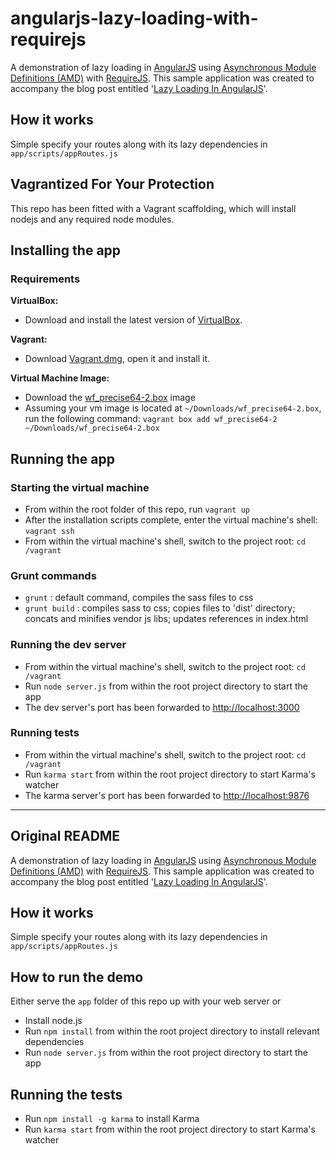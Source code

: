 angularjs-lazy-loading-with-requirejs
=====================================
A demonstration of lazy loading in [AngularJS](http://angularjs.org/) using [Asynchronous Module Definitions (AMD)](http://wiki.commonjs.org/wiki/Modules/AsynchronousDefinition) with [RequireJS](http://requirejs.org/).
This sample application was created to accompany the blog post entitled '[Lazy Loading In AngularJS](http://ify.io/lazy-loading-in-angularjs/)'.

## How it works
Simple specify your routes along with its lazy dependencies in `app/scripts/appRoutes.js` 

## Vagrantized For Your Protection
This repo has been fitted with a Vagrant scaffolding, which will install nodejs and any required node modules.

## Installing the app

### Requirements
**VirtualBox:**

* Download and install the latest version of [VirtualBox](https://www.virtualbox.org/wiki/Downloads).

**Vagrant:**

* Download [Vagrant.dmg](http://downloads.vagrantup.com/), open it and install it.

**Virtual Machine Image:**

* Download the [wf_precise64-2.box](https://wapt.webfilings.com/boxes.php?box=wf_precise64-2.box) image
* Assuming your vm image is located at `~/Downloads/wf_precise64-2.box`, run the following command: `vagrant box add wf_precise64-2 ~/Downloads/wf_precise64-2.box`

## Running the app

### Starting the virtual machine

* From within the root folder of this repo, run `vagrant up`
* After the installation scripts complete, enter the virtual machine's shell: `vagrant ssh`
* From within the virtual machine's shell, switch to the project root: `cd /vagrant`

### Grunt commands
* `grunt` : default command, compiles the sass files to css
* `grunt build` : compiles sass to css; copies files to 'dist' directory; concats and minifies vendor js libs; updates references in index.html

### Running the dev server
* From within the virtual machine's shell, switch to the project root: `cd /vagrant`
* Run `node server.js` from within the root project directory to start the app
* The dev server's port has been forwarded to [http://localhost:3000](http://localhost:3000)

### Running tests
* From within the virtual machine's shell, switch to the project root: `cd /vagrant`
* Run `karma start` from within the root project directory to start Karma's watcher
* The karma server's port has been forwarded to [http://localhost:9876](http://localhost:9876)

----

## Original README
A demonstration of lazy loading in [AngularJS](http://angularjs.org/) using [Asynchronous Module Definitions (AMD)](http://wiki.commonjs.org/wiki/Modules/AsynchronousDefinition) with [RequireJS](http://requirejs.org/).
This sample application was created to accompany the blog post entitled '[Lazy Loading In AngularJS](http://ify.io/lazy-loading-in-angularjs/)'.

## How it works
Simple specify your routes along with its lazy dependencies in `app/scripts/appRoutes.js` 

## How to run the demo

Either serve the `app` folder of this repo up with your web server or

* Install node.js
* Run `npm install` from within the root project directory to install relevant dependencies
* Run `node server.js` from within the root project directory to start the app

## Running the tests
* Run `npm install -g karma` to install Karma
* Run `karma start` from within the root project directory to start Karma's watcher